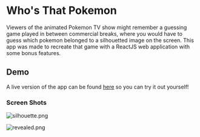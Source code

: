 # Who's That Pokemon

Viewers of the animated Pokemon TV show might remember a guessing game
played in between commercial breaks, where you would have to guess which
pokemon belonged to a silhouetted image on the screen.  This app was made
to recreate that game with a ReactJS web application with some bonus features.

## Demo

A live version of the app can be found [here](https://ahunt2-pokemon.netlify.app/)
so you can try it out yourself!

### Screen Shots

![silhouette.png](https://images.zenhubusercontent.com/61552f09d57459bb83e8afd0/5c674f78-133f-4dc1-9159-5ce2bf6f1f7e)

![revealed.png](https://images.zenhubusercontent.com/61552f09d57459bb83e8afd0/33349507-5928-4b46-a876-a073b1460f21)
